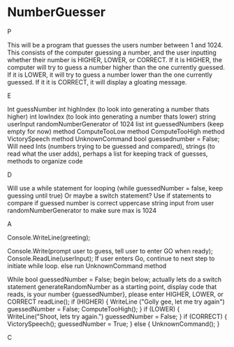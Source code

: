 # NumberGuesser


P

This will be a program that guesses the users number between 1 and 1024. This consists of the computer guessing a number, and the user inputting whether their number is HIGHER, LOWER, or CORRECT. If it is HIGHER, the computer will try to guess a number higher than the one currently guessed. If it is LOWER, it will try to guess a number lower than the one currently guessed. If it it is CORRECT, it will display a gloating message. 

E

Int guessNumber
int highIndex (to look into generating a number thats higher)
int lowIndex  (to look into generating a number thats lower)
string userInput
randomNumberGenerator of 1024
list int guessedNumbers (keep empty for now)
method ComputeTooLow
method ComputeTooHigh
method VictorySpeech
method UnknownCommand 
bool guessednumber = False; 
Will need Ints (numbers trying to be guessed and compared), strings (to read what the user adds), perhaps a list for keeping track of guesses, methods to organize code 

D

Will use a while statement for looping (while guessedNumber = false, keep guessing until true)
Or maybe a switch statement? 
Use if statements to compare if guessed number is correct
uppercase string input from user
randomNumberGenerator to make sure max is 1024

A

Console.WriteLine(greeting);

Console.Write(prompt user to guess, tell user to enter GO when ready);
Console.ReadLine(userInput);
    If user enters Go, continue to next step to initiate while loop. else run UnknownCommand method

While bool guessedNumber = False; begin below; actually lets do a switch statement
    generateRandomNumber as a starting point, display code that reads, is your number {guessedNumber}, please enter HIGHER, LOWER, or CORRECT
    readLine();
        if (HIGHER)
        {
            WriteLine ("Golly gee, let me try again")
            guessedNumber = False;
            ComputeTooHigh();
        }
        if (LOWER)
        {
            WriteLine("Shoot, lets try again.")
            guessedNumber = False;
        }
        if (CORRECT)
        {
            VictorySpeech();
            guessedNumber = True;
        }
        else
        {
            UnknownCommand();
        }

C